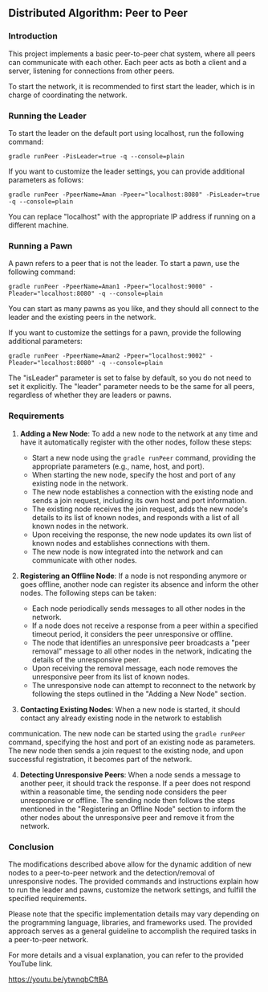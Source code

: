 ## Distributed Algorithm: Peer to Peer

### Introduction
This project implements a basic peer-to-peer chat system, where all peers can communicate with each other. Each peer acts as both a client and a server, listening for connections from other peers.

To start the network, it is recommended to first start the leader, which is in charge of coordinating the network.

### Running the Leader
To start the leader on the default port using localhost, run the following command:
```
gradle runPeer -PisLeader=true -q --console=plain
```

If you want to customize the leader settings, you can provide additional parameters as follows:
```
gradle runPeer -PpeerName=Aman -Ppeer="localhost:8080" -PisLeader=true -q --console=plain
```
You can replace "localhost" with the appropriate IP address if running on a different machine.

### Running a Pawn
A pawn refers to a peer that is not the leader. To start a pawn, use the following command:
```
gradle runPeer -PpeerName=Aman1 -Ppeer="localhost:9000" -Pleader="localhost:8080" -q --console=plain
```
You can start as many pawns as you like, and they should all connect to the leader and the existing peers in the network.

If you want to customize the settings for a pawn, provide the following additional parameters:
```
gradle runPeer -PpeerName=Aman2 -Ppeer="localhost:9002" -Pleader="localhost:8080" -q --console=plain
```
The "isLeader" parameter is set to false by default, so you do not need to set it explicitly. The "leader" parameter needs to be the same for all peers, regardless of whether they are leaders or pawns.

### Requirements
1. **Adding a New Node**: To add a new node to the network at any time and have it automatically register with the other nodes, follow these steps:
	- Start a new node using the `gradle runPeer` command, providing the appropriate parameters (e.g., name, host, and port).
	- When starting the new node, specify the host and port of any existing node in the network.
	- The new node establishes a connection with the existing node and sends a join request, including its own host and port information.
	- The existing node receives the join request, adds the new node's details to its list of known nodes, and responds with a list of all known nodes in the network.
	- Upon receiving the response, the new node updates its own list of known nodes and establishes connections with them.
	- The new node is now integrated into the network and can communicate with other nodes.

2. **Registering an Offline Node**: If a node is not responding anymore or goes offline, another node can register its absence and inform the other nodes. The following steps can be taken:
	- Each node periodically sends  messages to all other nodes in the network.
	- If a node does not receive a  response from a peer within a specified timeout period, it considers the peer unresponsive or offline.
	- The node that identifies an unresponsive peer broadcasts a "peer removal" message to all other nodes in the network, indicating the details of the unresponsive peer.
	- Upon receiving the removal message, each node removes the unresponsive peer from its list of known nodes.
	- The unresponsive node can attempt to reconnect to the network by following the steps outlined in the "Adding a New Node" section.

3. **Contacting Existing Nodes**: When a new node is started, it should contact any already existing node in the network to establish

communication. The new node can be started using the `gradle runPeer` command, specifying the host and port of an existing node as parameters. The new node then sends a join request to the existing node, and upon successful registration, it becomes part of the network.

4. **Detecting Unresponsive Peers**: When a node sends a message to another peer, it should track the response. If a peer does not respond within a reasonable time, the sending node considers the peer unresponsive or offline. The sending node then follows the steps mentioned in the "Registering an Offline Node" section to inform the other nodes about the unresponsive peer and remove it from the network.

### Conclusion
The modifications described above allow for the dynamic addition of new nodes to a peer-to-peer network and the detection/removal of unresponsive nodes. The provided commands and instructions explain how to run the leader and pawns, customize the network settings, and fulfill the specified requirements.

Please note that the specific implementation details may vary depending on the programming language, libraries, and frameworks used. The provided approach serves as a general guideline to accomplish the required tasks in a peer-to-peer network.

For more details and a visual explanation, you can refer to the provided YouTube link.

https://youtu.be/ytwnqbCftBA
